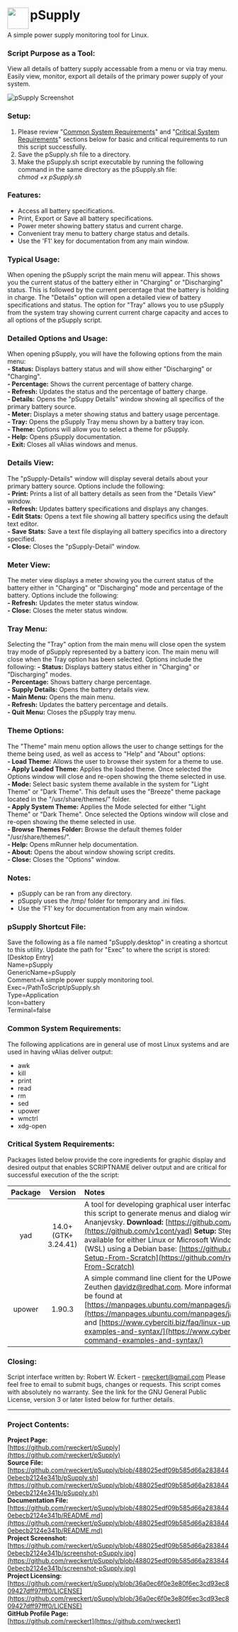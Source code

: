 # <img align="left" width="48" src="Icon-pSupply.png" /> pSupply
A simple power supply monitoring tool for Linux.

### Script Purpose as a Tool:
View all details of battery supply accessable from a menu or via tray menu. Easily view, monitor, export all details of the primary power supply of your system.

![pSupply Screenshot](https://github.com/rweckert/pSupply/blob/488025edf09b585d66a2838440ebecb2124e341b/screenshot-pSupply.jpg)

### Setup:
1. Please review "[Common System Requirements](https://github.com/rweckert/pSupply/blob/main/README.md#common-system-requirements)" and "[Critical System Requirements](https://github.com/rweckert/pSupply/blob/main/README.md#critical-system-requirements)" sections below for basic and critical requirements to run this script successfully. <br/>
2. Save the pSupply.sh file to a directory. <br/>
3. Make the pSupply.sh script executable by running the following command in the same directory as the pSupply.sh file: <br/>
_chmod +x pSupply.sh_

### Features:
- Access all battery specifications. <br/>
- Print, Export or Save all battery specifications. <br/>
- Power meter showing battery status and current charge. <br/>
- Convenient tray menu to battery charge status and details. <br/>
- Use the 'F1' key for documentation from any main window. <br/>

### Typical Usage:
When opening the pSupply script the main menu will appear. This shows you the current status of the battery either in "Charging" or "Discharging" status. This is followed by the current percentage that the battery is holding in charge. The "Details" option will open a detailed view of battery specifications and status. The option for "Tray" allows you to use pSupply from the system tray showing current current charge capacity and acces to all options of the pSupply script.

### Detailed Options and Usage:
When opening pSupply, you will have the following options from the main menu: <br/>
**- Status:** Displays battery status and will show either "Discharging" or "Charging". <br/>
**- Percentage:** Shows the current percentage of battery charge. <br/>
**- Refresh:** Updates the status and the percentage of battery charge. <br/>
**- Details:** Opens the "pSuppy Details" window showing all specifics of the primary battery source. <br/>
**- Meter:** Displays a meter showing status and battery usage percentage. <br/>
**- Tray:** Opens the pSupply Tray menu shown by a battery tray icon. <br/>
**- Theme:** Options will allow you to select a theme for pSupply. <br/>
**- Help:** Opens pSupply documentation. <br/>
**- Exit:** Closes all vAlias windows and menus.

### Details View:
The "pSupply-Details" window will display several details about your primary battery source. Options include the following: <br/>
**- Print:** Prints a list of all battery details as seen from the "Details View" window. <br/>
**- Refresh:** Updates battery specifications and displays any changes. <br/>
**- Edit Stats:** Opens a text file showing all battery specifics using the default text editor. <br/>
**- Save Stats:** Save a text file displaying all battery specifics into a directory specified. <br/>
**- Close:** Closes the "pSupply-Detail" window. <br/>

### Meter View:
The meter view displays a meter showing you the current status of the battery either in "Charging" or "Discharging" mode and percentage of the battery. Options include the following: <br/>
**- Refresh:** Updates the meter status window. <br/>
**- Close:** Closes the meter status window. <br/>

### Tray Menu:
Selecting the "Tray" option from the main menu will close open the system tray mode of pSupply represented by a battery icon. The main menu will close when the Tray option has been selected. Options include the following:
**- Status:** Displays battery status either in "Charging" or "Discharging" modes. <br/>
**- Percentage:** Shows battery charge percentage. <br/>
**- Supply Details:** Opens the battery details view. <br/>
**- Main Menu:** Opens the main menu. <br/>
**- Refresh:** Updates the battery percentage and details. <br/>
**- Quit Menu:** Closes the pSupply tray menu. <br/>

### Theme Options:
The "Theme" main menu option allows the user to change settings for the theme being used, as well as access to "Help" and "About" options:<br/>
**- Load Theme:** Allows the user to browse their system for a theme to use.<br/>
**- Apply Loaded Theme:** Applies the loaded theme. Once selected the Options window will close and re-open showing the theme selected in use.<br/>
**- Mode:** Select basic system theme available in the system for "Light Theme" or "Dark Theme". This default uses the "Breeze" theme package located in the "/usr/share/themes/" folder.<br/>
**- Apply System Theme:** Applies the Mode selected for either "Light Theme" or "Dark Theme". Once selected the Options window will close and re-open showing the theme selected in use.<br/>
**- Browse Themes Folder:** Browse the default themes folder "/usr/share/themes/".<br/>
**- Help:** Opens mRunner help documentation.<br/>
**- About:** Opens the about window showing script credits.<br/>
**- Close:** Closes the "Options" window.

### Notes:
- pSupply can be ran from any directory. <br/>
- pSupply uses the /tmp/ folder for temporary and .ini files. <br/>
- Use the 'F1' key for documentation from any main window. <br/>

### pSupply Shortcut File:
Save the following as a file named "pSupply.desktop" in creating a shortcut to this utility. Update the path for "Exec" to where the script is stored: <br/>
[Desktop Entry] <br/>
Name=pSupply <br/>
GenericName=pSupply <br/>
Comment=A simple power supply monitoring tool. <br/>
Exec=/PathToScript/pSupply.sh <br/>
Type=Application <br/>
Icon=battery <br/>
Terminal=false <br/>

### Common System Requirements:
The following applications are in general use of most Linux systems and are used in having vAlias deliver output:
- awk
- kill
- print
- read
- rm
- sed
- upower
- wmctrl
- xdg-open

### Critical System Requirements:
Packages listed below provide the core ingredients for graphic display and desired output that enables SCRIPTNAME deliver output and are critical for successful execution of the the script:

| Package       | Version              | Notes         |
|     :---:     |         :---:        | :---          |
| yad | 14.0+ (GTK+ 3.24.41) | A tool for developing graphical user interfaces in Linux and is used by this script to generate menus and dialog windows, is written by Victor Ananjevsky. **Download:** [https://github.com/v1cont/yad](https://github.com/v1cont/yad) **Setup:** Step by step instructions are available for either Linux or Microsoft Windows Subsystem for Linux (WSL) using a Debian base: [https://github.com/rweckert/yad-14.0-Setup-From-Scratch](https://github.com/rweckert/yad-14.0-Setup-From-Scratch) |
| upower | 1.90.3 | A simple command line client for the UPower daemon. Written by David Zeuthen davidz@redhat.com. More information regarding upower can be found at [https://manpages.ubuntu.com/manpages/jammy/man1/upower.1.html](https://manpages.ubuntu.com/manpages/jammy/man1/upower.1.html) and [https://www.cyberciti.biz/faq/linux-upower-command-examples-and-syntax/](https://www.cyberciti.biz/faq/linux-upower-command-examples-and-syntax/) |

### Closing:
Script interface written by: Robert W. Eckert - rweckert@gmail.com Please feel free to email to submit bugs, changes or requests. This script comes with absolutely no warranty. See the link for the GNU General Public License, version 3 or later listed below for further details.

---

### Project Contents:
**Project Page:** <br/>
[https://github.com/rweckert/pSupply](https://github.com/rweckert/pSupply) <br/>
**Source File:** <br/>
[https://github.com/rweckert/pSupply/blob/488025edf09b585d66a2838440ebecb2124e341b/pSupply.sh](https://github.com/rweckert/pSupply/blob/488025edf09b585d66a2838440ebecb2124e341b/pSupply.sh) <br/>
**Documentation File:** <br/>
[https://github.com/rweckert/pSupply/blob/488025edf09b585d66a2838440ebecb2124e341b/README.md](https://github.com/rweckert/pSupply/blob/488025edf09b585d66a2838440ebecb2124e341b/README.md) <br/>
**Project Screenshot:** <br/>
[https://github.com/rweckert/pSupply/blob/488025edf09b585d66a2838440ebecb2124e341b/screenshot-pSupply.jpg](https://github.com/rweckert/pSupply/blob/488025edf09b585d66a2838440ebecb2124e341b/screenshot-pSupply.jpg) <br/>
**Project Licensing:** <br/>
[https://github.com/rweckert/pSupply/blob/36a0ec6f0e3e80f6ec3cd93ec809427dff97fff0/LICENSE](https://github.com/rweckert/pSupply/blob/36a0ec6f0e3e80f6ec3cd93ec809427dff97fff0/LICENSE) <br/>
**GitHub Profile Page:** <br/>
[https://github.com/rweckert](https://github.com/rweckert)
